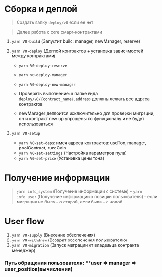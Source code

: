 
# Сборка и деплой
> Создать папку `deploy/v0` если ее нет

> Далее работа с core смарт-контрактами

1. `yarn V0-build` (Запустит build:  manager, newManager, reserve)

2. `yarn V0-deploy` (Деплой контрактов + установка зависимостей между контрактами)

    - `yarn V0-deploy-reserve`
    - `yarn V0-deploy-manager`
    - `yarn V0-deploy-new-manager`

    - Проверить выполнение: в папке вида `deploy/v0/{contract_name}.address` должны лежать все адреса контрактов

    - newManager деплоится исключительно для проверки миграции, он и контракт new up упрощены по функционалу и не будут использоваться

4. `yarn V0-setup`
    - `yarn V0-set-deps`: имея адреса контрактов: usdTon, manager, poolContract, runeCoin
    - `yarn V0-set-settings` (Настройка параметров пула)
    - `yarn V0-set-price` (Установка цены тона)

# Получение информации


> `yarn info_system` (Получение информации о системе) -
> `yarn info_user` (Получение информации о позиции пользователя) - если миграции не было - о старой, если была - о новой. 

# User flow
1. `yarn V0-supply` (Внесение обеспечения)
2. `yarn V0-withdraw` (Возврат обеспечения пользователю)
2. `yarn V0-migration` (Запуск миграции от владельца контракта  менеджер)


### Путь обращения пользователя: **user => manager => user_position(вычисления) 
